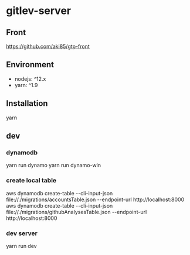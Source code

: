 # gitlev-server

## Front
https://github.com/aki85/gtp-front

## Environment
* nodejs: ^12.x
* yarn: ^1.9

## Installation
yarn

## dev

### dynamodb

yarn run dynamo
yarn run dynamo-win

### create local table

aws dynamodb create-table --cli-input-json file://./migrations/accountsTable.json --endpoint-url http://localhost:8000
aws dynamodb create-table --cli-input-json file://./migrations/githubAnalysesTable.json --endpoint-url http://localhost:8000

### dev server
yarn run dev
